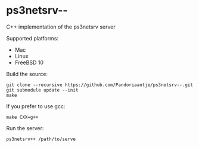 ps3netsrv--
===========

C++ implementation of the ps3netsrv server

Supported platforms:
- Mac
- Linux
- FreeBSD 10

Build the source:
```
git clone --recursive https://github.com/Pandoriaantje/ps3netsrv--.git
git submodule update --init
make
```

If you prefer to use gcc:
```
make CXX=g++
```

Run the server:
```
ps3netsrv++ /path/to/serve
```
